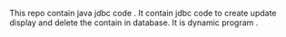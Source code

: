 This repo contain java jdbc code .
It contain jdbc code to create update display and delete the contain in database.
It is dynamic program  .

